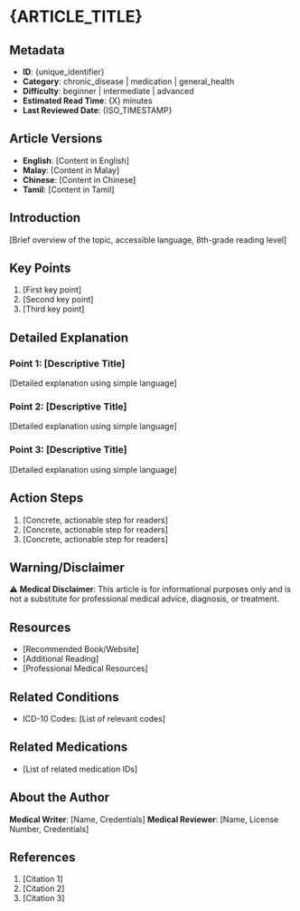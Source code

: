 # {ARTICLE_TITLE}

## Metadata
- **ID**: {unique_identifier}
- **Category**: chronic_disease | medication | general_health
- **Difficulty**: beginner | intermediate | advanced
- **Estimated Read Time**: {X} minutes
- **Last Reviewed Date**: {ISO_TIMESTAMP}

## Article Versions
- **English**: [Content in English]
- **Malay**: [Content in Malay]
- **Chinese**: [Content in Chinese]
- **Tamil**: [Content in Tamil]

## Introduction
[Brief overview of the topic, accessible language, 8th-grade reading level]

## Key Points
1. [First key point]
2. [Second key point]
3. [Third key point]

## Detailed Explanation
### Point 1: [Descriptive Title]
[Detailed explanation using simple language]

### Point 2: [Descriptive Title]
[Detailed explanation using simple language]

### Point 3: [Descriptive Title]
[Detailed explanation using simple language]

## Action Steps
1. [Concrete, actionable step for readers]
2. [Concrete, actionable step for readers]
3. [Concrete, actionable step for readers]

## Warning/Disclaimer
⚠️ **Medical Disclaimer**: This article is for informational purposes only and is not a substitute for professional medical advice, diagnosis, or treatment.

## Resources
- [Recommended Book/Website]
- [Additional Reading]
- [Professional Medical Resources]

## Related Conditions
- ICD-10 Codes: [List of relevant codes]

## Related Medications
- [List of related medication IDs]

## About the Author
**Medical Writer**: [Name, Credentials]
**Medical Reviewer**: [Name, License Number, Credentials]

## References
1. [Citation 1]
2. [Citation 2]
3. [Citation 3]